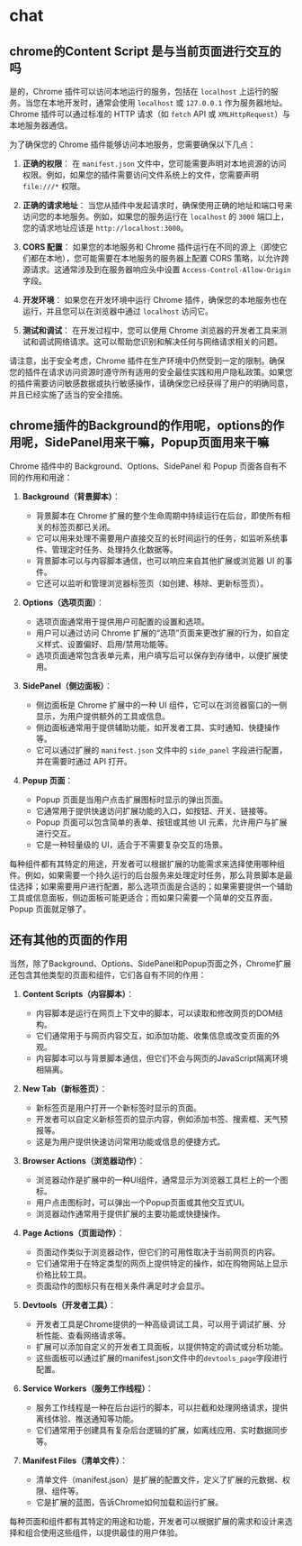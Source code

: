 # chat

## chrome的Content Script 是与当前页面进行交互的吗

是的，Chrome 插件可以访问本地运行的服务，包括在 `localhost` 上运行的服务。当您在本地开发时，通常会使用 `localhost` 或 `127.0.0.1` 作为服务器地址。Chrome 插件可以通过标准的 HTTP 请求（如 `fetch` API 或 `XMLHttpRequest`）与本地服务器通信。

为了确保您的 Chrome 插件能够访问本地服务，您需要确保以下几点：

1. **正确的权限**：
   在 `manifest.json` 文件中，您可能需要声明对本地资源的访问权限。例如，如果您的插件需要访问文件系统上的文件，您需要声明 `file:///*` 权限。

2. **正确的请求地址**：
   当您从插件中发起请求时，确保使用正确的地址和端口号来访问您的本地服务。例如，如果您的服务运行在 `localhost` 的 `3000` 端口上，您的请求地址应该是 `http://localhost:3000`。

3. **CORS 配置**：
   如果您的本地服务和 Chrome 插件运行在不同的源上（即使它们都在本地），您可能需要在本地服务的服务器上配置 CORS 策略，以允许跨源请求。这通常涉及到在服务器响应头中设置 `Access-Control-Allow-Origin` 字段。

4. **开发环境**：
   如果您在开发环境中运行 Chrome 插件，确保您的本地服务也在运行，并且您可以在浏览器中通过 `localhost` 访问它。

5. **测试和调试**：
   在开发过程中，您可以使用 Chrome 浏览器的开发者工具来测试和调试网络请求。这可以帮助您识别和解决任何与网络请求相关的问题。

请注意，出于安全考虑，Chrome 插件在生产环境中仍然受到一定的限制。确保您的插件在请求访问资源时遵守所有适用的安全最佳实践和用户隐私政策。如果您的插件需要访问敏感数据或执行敏感操作，请确保您已经获得了用户的明确同意，并且已经实施了适当的安全措施。

## chrome插件的Background的作用呢，options的作用呢，SidePanel用来干嘛，Popup页面用来干嘛

Chrome 插件中的 Background、Options、SidePanel 和 Popup 页面各自有不同的作用和用途：

1. **Background（背景脚本）**：
   - 背景脚本在 Chrome 扩展的整个生命周期中持续运行在后台，即使所有相关的标签页都已关闭。
   - 它可以用来处理不需要用户直接交互的长时间运行的任务，如监听系统事件、管理定时任务、处理持久化数据等。
   - 背景脚本可以与内容脚本通信，也可以响应来自其他扩展或浏览器 UI 的事件。
   - 它还可以监听和管理浏览器标签页（如创建、移除、更新标签页）。

2. **Options（选项页面）**：
   - 选项页面通常用于提供用户可配置的设置和选项。
   - 用户可以通过访问 Chrome 扩展的“选项”页面来更改扩展的行为，如自定义样式、设置偏好、启用/禁用功能等。
   - 选项页面通常包含表单元素，用户填写后可以保存到存储中，以便扩展使用。

3. **SidePanel（侧边面板）**：
   - 侧边面板是 Chrome 扩展中的一种 UI 组件，它可以在浏览器窗口的一侧显示，为用户提供额外的工具或信息。
   - 侧边面板通常用于提供辅助功能，如开发者工具、实时通知、快捷操作等。
   - 它可以通过扩展的 `manifest.json` 文件中的 `side_panel` 字段进行配置，并在需要时通过 API 打开。

4. **Popup 页面**：
   - Popup 页面是当用户点击扩展图标时显示的弹出页面。
   - 它通常用于提供快速访问扩展功能的入口，如按钮、开关、链接等。
   - Popup 页面可以包含简单的表单、按钮或其他 UI 元素，允许用户与扩展进行交互。
   - 它是一种轻量级的 UI，适合于不需要复杂交互的场景。

每种组件都有其特定的用途，开发者可以根据扩展的功能需求来选择使用哪种组件。例如，如果需要一个持久运行的后台服务来处理定时任务，那么背景脚本是最佳选择；如果需要用户进行配置，那么选项页面是合适的；如果需要提供一个辅助工具或信息面板，侧边面板可能更适合；而如果只需要一个简单的交互界面，Popup 页面就足够了。

## 还有其他的页面的作用

当然，除了Background、Options、SidePanel和Popup页面之外，Chrome扩展还包含其他类型的页面和组件，它们各自有不同的作用：

1. **Content Scripts（内容脚本）**：
   - 内容脚本是运行在网页上下文中的脚本，可以读取和修改网页的DOM结构。
   - 它们通常用于与网页内容交互，如添加功能、收集信息或改变页面的外观。
   - 内容脚本可以与背景脚本通信，但它们不会与网页的JavaScript隔离环境相隔离。

2. **New Tab（新标签页）**：
   - 新标签页是用户打开一个新标签时显示的页面。
   - 开发者可以自定义新标签页的显示内容，例如添加书签、搜索框、天气预报等。
   - 这是为用户提供快速访问常用功能或信息的便捷方式。

3. **Browser Actions（浏览器动作）**：
   - 浏览器动作是扩展中的一种UI组件，通常显示为浏览器工具栏上的一个图标。
   - 用户点击图标时，可以弹出一个Popup页面或其他交互式UI。
   - 浏览器动作通常用于提供扩展的主要功能或快捷操作。

4. **Page Actions（页面动作）**：
   - 页面动作类似于浏览器动作，但它们的可用性取决于当前网页的内容。
   - 它们通常用于在特定类型的网页上提供特定的操作，如在购物网站上显示价格比较工具。
   - 页面动作的图标只有在相关条件满足时才会显示。

5. **Devtools（开发者工具）**：
   - 开发者工具是Chrome提供的一种高级调试工具，可以用于调试扩展、分析性能、查看网络请求等。
   - 扩展可以添加自定义的开发者工具面板，以提供特定的调试或分析功能。
   - 这些面板可以通过扩展的manifest.json文件中的`devtools_page`字段进行配置。

6. **Service Workers（服务工作线程）**：
   - 服务工作线程是一种在后台运行的脚本，可以拦截和处理网络请求，提供离线体验、推送通知等功能。
   - 它们通常用于创建具有复杂后台逻辑的扩展，如离线应用、实时数据同步等。

7. **Manifest Files（清单文件）**：
   - 清单文件（manifest.json）是扩展的配置文件，定义了扩展的元数据、权限、组件等。
   - 它是扩展的蓝图，告诉Chrome如何加载和运行扩展。

每种页面和组件都有其特定的用途和功能，开发者可以根据扩展的需求和设计来选择和组合使用这些组件，以提供最佳的用户体验。
